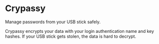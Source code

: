 # Crypassy
Manage passwords from your USB stick safely.

Crypassy encrypts your data with your login authentication name and key hashes. If your USB stick gets stolen, the data is hard to decrypt.
